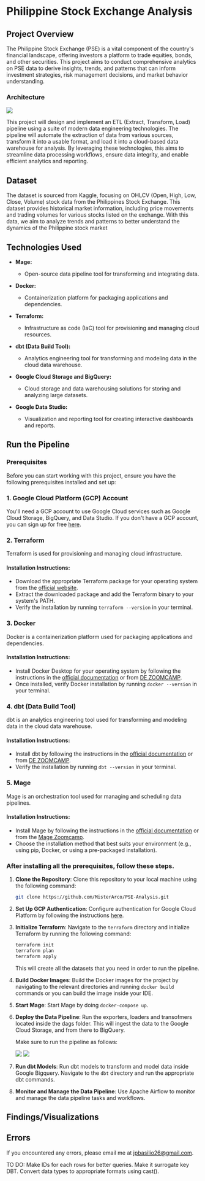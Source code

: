 # Philippine Stock Exchange Analysis

## Project Overview

The Philippine Stock Exchange (PSE) is a vital component of the country's financial landscape, offering investors a platform to trade equities, bonds, and other securities. This project aims to conduct comprehensive analytics on PSE data to derive insights, trends, and patterns that can inform investment strategies, risk management decisions, and market behavior understanding.

### Architecture

![](resources/Architecture.png)

This project will design and implement an ETL (Extract, Transform, Load) pipeline using a suite of modern data engineering technologies. The pipeline will automate the extraction of data from various sources, transform it into a usable format, and load it into a cloud-based data warehouse for analysis. By leveraging these technologies, this aims to streamline data processing workflows, ensure data integrity, and enable efficient analytics and reporting.

## Dataset

The dataset is sourced from Kaggle, focusing on OHLCV (Open, High, Low, Close, Volume) stock data from the Philippines Stock Exchange. This dataset provides historical market information, including price movements and trading volumes for various stocks listed on the exchange. With this data, we aim to analyze trends and patterns to better understand the dynamics of the Philippine stock market

## Technologies Used

- **Mage:**
  - Open-source data pipeline tool for transforming and integrating data.

- **Docker:**
  - Containerization platform for packaging applications and dependencies.

- **Terraform:**
  - Infrastructure as code (IaC) tool for provisioning and managing cloud resources.

- **dbt (Data Build Tool):**
  - Analytics engineering tool for transforming and modeling data in the cloud data warehouse.

- **Google Cloud Storage and BigQuery:**
  - Cloud storage and data warehousing solutions for storing and analyzing large datasets.

- **Google Data Studio:**
  - Visualization and reporting tool for creating interactive dashboards and reports.

## Run the Pipeline

### Prerequisites

Before you can start working with this project, ensure you have the following prerequisites installed and set up:

### 1. Google Cloud Platform (GCP) Account

You'll need a GCP account to use Google Cloud services such as Google Cloud Storage, BigQuery, and Data Studio. If you don't have a GCP account, you can sign up for free [here](https://cloud.google.com/free).

### 2. Terraform

Terraform is used for provisioning and managing cloud infrastructure.

#### Installation Instructions:

- Download the appropriate Terraform package for your operating system from the [official website](https://www.terraform.io/downloads.html).
- Extract the downloaded package and add the Terraform binary to your system's PATH.
- Verify the installation by running `terraform --version` in your terminal.

### 3. Docker

Docker is a containerization platform used for packaging applications and dependencies.

#### Installation Instructions:

- Install Docker Desktop for your operating system by following the instructions in the [official documentation](https://docs.docker.com/get-docker/) or from [DE ZOOMCAMP](https://github.com/DataTalksClub/data-engineering-zoomcamp).
- Once installed, verify Docker installation by running `docker --version` in your terminal.

### 4. dbt (Data Build Tool)

dbt is an analytics engineering tool used for transforming and modeling data in the cloud data warehouse.

#### Installation Instructions:

- Install dbt by following the instructions in the [official documentation](https://docs.getdbt.com/dbt-cli/installation) or from [DE ZOOMCAMP](https://github.com/DataTalksClub/data-engineering-zoomcamp).
- Verify the installation by running `dbt --version` in your terminal.

### 5. Mage

Mage is an orchestration tool used for managing and scheduling data pipelines.

#### Installation Instructions:

- Install Mage by following the instructions in the [official documentation](https://docs.mage.ai/introduction/overview) or from the [Mage Zoomcamp](https://github.com/mage-ai/compose-quickstart).
- Choose the installation method that best suits your environment (e.g., using pip, Docker, or using a pre-packaged installation).

### After installing all the prerequisites, follow these steps.

1. **Clone the Repository**: Clone this repository to your local machine using the following command:
    ```bash
    git clone https://github.com/MisterArco/PSE-Analysis.git
    ```

2. **Set Up GCP Authentication**: Configure authentication for Google Cloud Platform by following the instructions [here](https://cloud.google.com/docs/authentication/getting-started).

3. **Initialize Terraform**: Navigate to the `terraform` directory and initialize Terraform by running the following command:
    ```bash
    terraform init
    terraform plan
    terraform apply
    ```

    This will create all the datasets that you need in order to run the pipeline.

5. **Build Docker Images**: Build the Docker images for the project by navigating to the relevant directories and running `docker build` commands or you can build the image inside your IDE.

6. **Start Mage**: Start Mage by doing `docker-compose up`.

7.  **Deploy the Data Pipeline**: Run the exporters, loaders and transofmers located inside the dags folder. This will ingest the data to the Google Cloud Storage, and from there to BigQuery.

    Make sure to run the pipeline as follows:

    ![](resources/kaggle_to_gcs.png) ![](resources/gcs_to_bigquery.png)
  
8. **Run dbt Models**: Run dbt models to transform and model data inside Google Bigquery. Navigate to the `dbt` directory and run the appropriate dbt commands.
   
9. **Monitor and Manage the Data Pipeline**: Use Apache Airflow to monitor and manage the data pipeline tasks and workflows.

## Findings/Visualizations

## Errors

If you encountered any errors, please email me at jpbasilio26@gmail.com.

TO DO:
Make IDs for each rows for better queries. Make it surrogate key DBT.
Convert data types to appropriate formats using cast().

